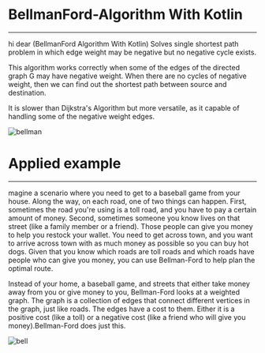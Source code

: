 # BellmanFord-Algorithm With Kotlin
----------------------------------
hi dear (BellmanFord Algorithm With Kotlin)
Solves single shortest path problem in which edge weight may be negative but no negative cycle exists.

This algorithm works correctly when some of the edges of the directed graph G may have negative weight. When there are no cycles of negative weight, then we can find out the shortest path between source and destination.

It is slower than Dijkstra's Algorithm but more versatile, as it capable of handling some of the negative weight edges.

![bellman](https://user-images.githubusercontent.com/44016199/59676610-2a994b00-91dd-11e9-9df8-718892e0c3fc.png)

# Applied example
---------------------------------
magine a scenario where you need to get to a baseball game from your house. Along the way, on each road, one of two things can happen. First, sometimes the road you're using is a toll road, and you have to pay a certain amount of money. Second, sometimes someone you know lives on that street (like a family member or a friend). Those people can give you money to help you restock your wallet. You need to get across town, and you want to arrive across town with as much money as possible so you can buy hot dogs. Given that you know which roads are toll roads and which roads have people who can give you money, you can use Bellman-Ford to help plan the optimal route.

Instead of your home, a baseball game, and streets that either take money away from you or give money to you, Bellman-Ford looks at a weighted graph. The graph is a collection of edges that connect different vertices in the graph, just like roads. The edges have a cost to them. Either it is a positive cost (like a toll) or a negative cost (like a friend who will give you money).Bellman-Ford does just this.

![bell](https://user-images.githubusercontent.com/44016199/59824263-deb5e580-9345-11e9-900a-79da5fb649f3.gif)



